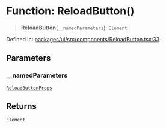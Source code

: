 # Function: ReloadButton()

> **ReloadButton**(`__namedParameters`): `Element`

Defined in: [packages/ui/src/components/ReloadButton.tsx:33](https://github.com/laruss/react-text-game/blob/76cea889a7a8b8f7da18a22748a455531ab7ac4b/packages/ui/src/components/ReloadButton.tsx#L33)

## Parameters

### \_\_namedParameters

[`ReloadButtonProps`](../type-aliases/ReloadButtonProps.md)

## Returns

`Element`
